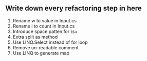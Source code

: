 ﻿## Write down every refactoring step in here
1. Rename w to value in Input.cs
2. Rename i to count in Input.cs
3. Introduce space patten for \s+
4. Extra split as method
5. Use LINQ.Select instead of for loop
6. Remove un-readable comment
7. Use LINQ to generate map
